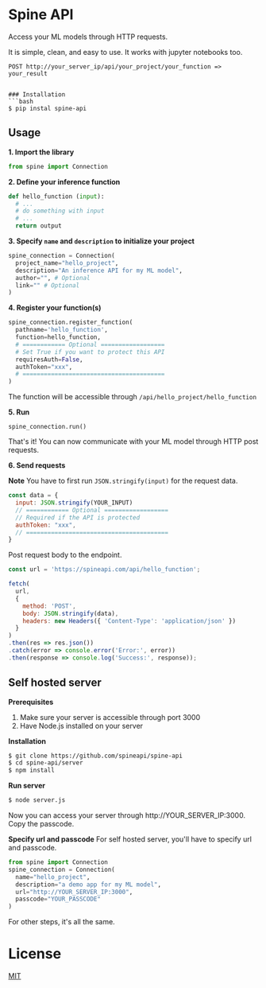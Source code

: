 # Spine API
Access your ML models through HTTP requests.

It is simple, clean, and easy to use. It works with jupyter notebooks too.

```console
POST http://your_server_ip/api/your_project/your_function => your_result
```
```

### Installation
```bash
$ pip instal spine-api
```

## Usage
**1. Import the library**
```Python
from spine import Connection
```

**2. Define your inference function**
```Python
def hello_function (input):
  # ...
  # do something with input
  # ...
  return output
```

**3. Specify ```name``` and ```description``` to initialize your project**
```Python
spine_connection = Connection(
  project_name="hello_project",
  description="An inference API for my ML model",
  author="", # Optional
  link="" # Optional
)
```

**4. Register your function(s)**
```Python
spine_connection.register_function(
  pathname='hello_function',
  function=hello_function,
  # ============ Optional ==================
  # Set True if you want to protect this API
  requiresAuth=False,
  authToken="xxx",
  # ========================================
)
```
The function will be accessible through ```/api/hello_project/hello_function```

**5. Run**
```
spine_connection.run()
```
That's it! You can now communicate with your ML model through HTTP post requests.

**6. Send requests**

**Note** You have to first run ```JSON.stringify(input)``` for the request data.
```javascript
const data = {
  input: JSON.stringify(YOUR_INPUT)
  // ============ Optional ==================
  // Required if the API is protected
  authToken: "xxx",
  // ========================================
}
```

Post request body to the endpoint.
```javascript
const url = 'https://spineapi.com/api/hello_function';

fetch(
  url,
  {
    method: 'POST',
    body: JSON.stringify(data),
    headers: new Headers({ 'Content-Type': 'application/json' })
  }
)
.then(res => res.json())
.catch(error => console.error('Error:', error))
.then(response => console.log('Success:', response));
```

## Self hosted server
**Prerequisites**
1. Make sure your server is accessible through port 3000
2. Have Node.js installed on your server

**Installation**
```bash
$ git clone https://github.com/spineapi/spine-api
$ cd spine-api/server
$ npm install
```

**Run server**
```bash
$ node server.js
```
Now you can access your server through http://YOUR_SERVER_IP:3000. Copy the passcode.

**Specify url and passcode**
For self hosted server, you'll have to specify url and passcode.
```Python
from spine import Connection
spine_connection = Connection(
  name="hello_project",
  description="a demo app for my ML model",
  url="http://YOUR_SERVER_IP:3000",
  passcode="YOUR_PASSCODE"
)
```
For other steps, it's all the same.

# License
[MIT](https://github.com/spineapi/spine-api/blob/master/LICENSE)